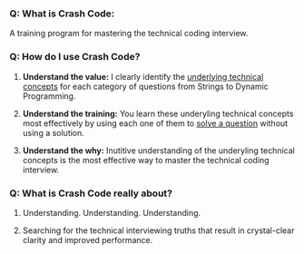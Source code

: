 ### Q: What is Crash Code: 
A training program for mastering the technical coding interview.

### Q: How do I use Crash Code?
1. **Understand the value:** I clearly identify the [underlying technical concepts](https://colab.research.google.com/drive/1slnnZJAtSyAqJbqF5IMBht8zNJxm8mN4#scrollTo=qTZX2XylbCAd) for each category of questions from Strings to Dynamic Programming. 

2. **Understand the training:** You learn these underyling technical concepts most effectively by using each one of them to [solve a question](https://colab.research.google.com/drive/1slnnZJAtSyAqJbqF5IMBht8zNJxm8mN4#scrollTo=QlJsQ5xpRHg5) without using a solution.

3. **Understand the why:** Inutitive understanding of the underyling technical concepts is the most effective way to master the technical coding interview.



### Q: What is Crash Code really about?
1. Understanding. Understanding. Understanding.

2. Searching for the technical interviewing truths that result in crystal-clear clarity and improved performance.
